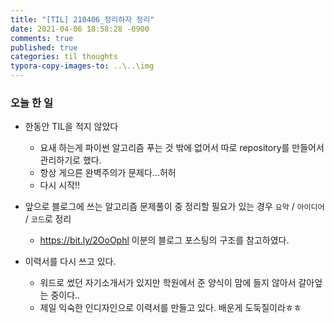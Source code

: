 ```yaml
---
title: "[TIL] 210406_정리하자 정리"
date: 2021-04-06 18:58:28 -0900
comments: true
published: true
categories: til thoughts
typora-copy-images-to: ..\..\img
---
```


### 오늘 한 일

- 한동안 TIL을 적지 않았다
  - 요새 하는게 파이썬 알고리즘 푸는 것 밖에 없어서 따로 repository를 만들어서 관리하기로 했다.
  - 항상 게으른 완벽주의가 문제다...허허
  - 다시 시작!!
- 앞으로 블로그에 쓰는 알고리즘 문제풀이 중 정리할 필요가 있는 경우 `요약` / `아이디어` / `코드`로 정리
  - https://bit.ly/2OoOphl 이분의 블로그 포스팅의 구조를 참고하였다.

- 이력서를 다시 쓰고 있다.
  - 워드로 썼던 자기소개서가 있지만 학원에서 준 양식이 맘에 들지 않아서 갈아엎는 중이다..
  - 제일 익숙한 인디자인으로 이력서를 만들고 있다. 배운게 도둑질이라ㅎㅎ